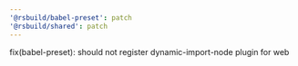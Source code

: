 ```yaml
---
'@rsbuild/babel-preset': patch
'@rsbuild/shared': patch
---
```


fix(babel-preset): should not register dynamic-import-node plugin for web

